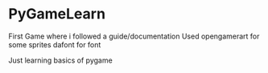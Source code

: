 # PyGameLearn
First Game where i followed a guide/documentation
Used opengamerart for some sprites
dafont for font

Just learning basics of pygame
